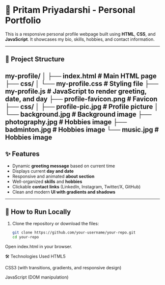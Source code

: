# 💼 Pritam Priyadarshi - Personal Portfolio

This is a responsive personal profile webpage built using **HTML**, **CSS**, and **JavaScript**. It showcases my bio, skills, hobbies, and contact information.

---

## 📂 Project Structure

my-profile/
│
├── index.html # Main HTML page
├── css/
│ └── my-profile.css # Styling file
├── my-profile.js # JavaScript to render greeting, date, and day
├── profile-favicon.png # Favicon
├── css/
│ ├── profile-pic.jpg # Profile picture
│ └── background.jpg # Background image
├── photography.jpg # Hobbies image
├── badminton.jpg # Hobbies image
└── music.jpg # Hobbies image
---

## ✨ Features

- Dynamic **greeting message** based on current time
- Displays current **day and date**
- Responsive and animated **about section**
- Well-organized **skills** and **hobbies**
- Clickable **contact links** (LinkedIn, Instagram, Twitter/X, GitHub)
- Clean and modern **UI with gradients and shadows**

---

## 🚀 How to Run Locally

1. Clone the repository or download the files:

   ```bash
   git clone https://github.com/your-username/your-repo.git
   cd your-repo
Open index.html in your browser.

🛠 Technologies Used
HTML5

CSS3 (with transitions, gradients, and responsive design)

JavaScript (DOM manipulation)